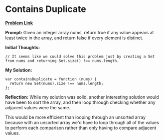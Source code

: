 # Contains Duplicate

[**Problem Link**](https://leetcode.com/problems/contains-duplicate)

**Prompt:** Given an integer array nums, return true if any value appears at least twice in the array, and return false if every element is distinct.

**Initial Thoughts:**

```
// It seems like we could solve this problem just by creating a Set from nums and returning Set.size() !== nums.length.
```

**My Solution:**

```
var containsDuplicate = function (nums) {
  return new Set(nums).size !== nums.length;
};
```

**Reflection:** While my solution was solid, another interesting solution would have been to sort the array, and then loop through checking whether any adjacent values were the same.

This would be more efficient than looping through an unsorted array because with an unsorted array we'd have to loop through all of the values to perform each comparison rather than only having to compare adjacent values.
